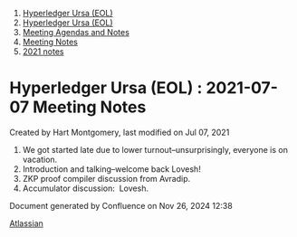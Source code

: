 1. [Hyperledger Ursa (EOL)](index.html)
2. [Hyperledger Ursa (EOL)](19595269.html)
3. [Meeting Agendas and Notes](Meeting-Agendas-and-Notes_19603313.html)
4. [Meeting Notes](Meeting-Notes_19611649.html)
5. [2021 notes](2021-notes_19612027.html)

# Hyperledger Ursa (EOL) : 2021-07-07 Meeting Notes

Created by Hart Montgomery, last modified on Jul 07, 2021

1. We got started late due to lower turnout–unsurprisingly, everyone is on vacation.
2. Introduction and talking–welcome back Lovesh!
3. ZKP proof compiler discussion from Avradip.
4. Accumulator discussion:  Lovesh.

Document generated by Confluence on Nov 26, 2024 12:38

[Atlassian](http://www.atlassian.com/)
